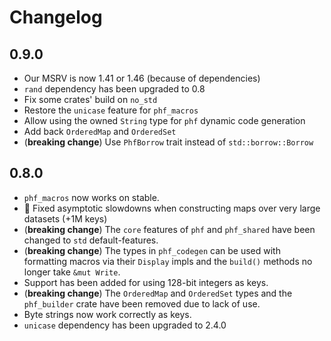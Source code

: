# Changelog

## 0.9.0

* Our MSRV is now 1.41 or 1.46 (because of dependencies)
* `rand` dependency has been upgraded to 0.8
* Fix some crates' build on `no_std`
* Restore the `unicase` feature for `phf_macros`
* Allow using the owned `String` type for `phf` dynamic code generation
* Add back `OrderedMap` and `OrderedSet`
* (**breaking change**) Use `PhfBorrow` trait instead of `std::borrow::Borrow`

## 0.8.0

* `phf_macros` now works on stable.
* :tada: Fixed asymptotic slowdowns when constructing maps over very large datasets (+1M keys)
* (**breaking change**) The `core` features of `phf` and `phf_shared` have been changed to `std` default-features.
* (**breaking change**) The types in `phf_codegen` can be used with formatting macros via their `Display` impls and the `build()` methods no longer take `&mut Write`.
* Support has been added for using 128-bit integers as keys.
* (**breaking change**) The `OrderedMap` and `OrderedSet` types and the `phf_builder` crate have been removed due to lack of use.
* Byte strings now work correctly as keys.
* `unicase` dependency has been upgraded to 2.4.0
